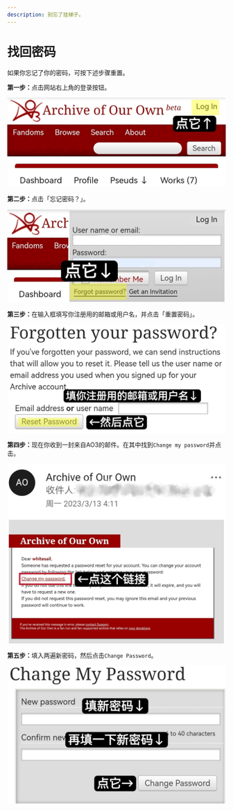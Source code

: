```yaml
---
description: 别忘了挂梯子。
---
```


# 找回密码

如果你忘记了你的密码，可按下述步骤重置。

**第一步：**&#x70B9;击网站右上角的登录按钮。

![](<../.gitbook/assets/MTXX_MH20230313_190603060 (1).jpg>)

**第二步：**&#x70B9;击「忘记密码？」。

![](../.gitbook/assets/MTXX_MH20230313_190806795.jpg)

**第三步：**&#x5728;输入框填写你注册用的邮箱或用户名，并点击「重置密码」。

![](../.gitbook/assets/MTXX_MH20230313_191108668.jpg)

**第四步：**&#x73B0;在你收到一封来自AO3的邮件。在其中找到`Change my password`并点击。

![](../.gitbook/assets/MTXX_MH20230313_191504446.jpg)

**第五步：**&#x586B;入两遍新密码，然后点击`Change Password`。

![](../.gitbook/assets/MTXX_MH20230313_191632081.jpg)
